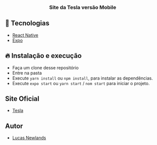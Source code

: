 <h3 align="center">
  Site da Tesla versão Mobile
</h3>

## 🚀 Tecnologias 

- [React Native](https://facebook.github.io/react-native)
- [Expo](https://expo.io)

## 🔥 Instalação e execução

- Faça um clone desse repositório
- Entre na pasta
- Execute `yarn install` ou `npm install`, para instalar as dependências.
- Execute `expo start` ou `yarn start` / `nom start` para iniciar o projeto.

## Site Oficial

- [Tesla](https://www.tesla.com)

## Autor
- [Lucas Newlands](https://github.com/newlandslucas)


